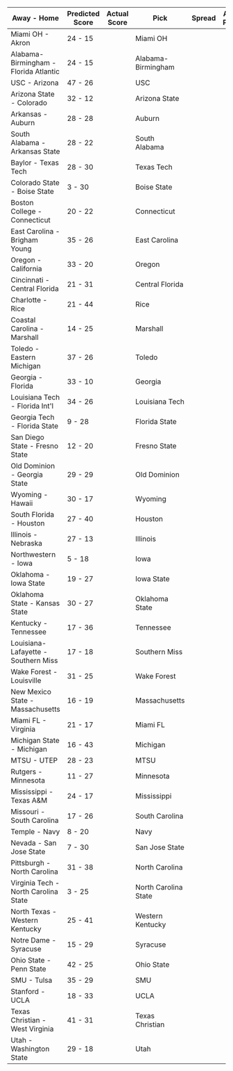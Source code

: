 Away - Home | Predicted Score | Actual Score | Pick | Spread | ATS Pick | O/U | O/U Pick
---| ---| ---| ---| ---| ---| ---| ---
Miami OH - Akron | 24 - 15 |  | Miami OH |  |  |  | 
Alabama-Birmingham - Florida Atlantic | 24 - 15 |  | Alabama-Birmingham |  |  |  | 
USC - Arizona | 47 - 26 |  | USC |  |  |  | 
Arizona State - Colorado | 32 - 12 |  | Arizona State |  |  |  | 
Arkansas - Auburn | 28 - 28 |  | Auburn |  |  |  | 
South Alabama - Arkansas State | 28 - 22 |  | South Alabama |  |  |  | 
Baylor - Texas Tech | 28 - 30 |  | Texas Tech |  |  |  | 
Colorado State - Boise State | 3 - 30 |  | Boise State |  |  |  | 
Boston College - Connecticut | 20 - 22 |  | Connecticut |  |  |  | 
East Carolina - Brigham Young | 35 - 26 |  | East Carolina |  |  |  | 
Oregon - California | 33 - 20 |  | Oregon |  |  |  | 
Cincinnati - Central Florida | 21 - 31 |  | Central Florida |  |  |  | 
Charlotte - Rice | 21 - 44 |  | Rice |  |  |  | 
Coastal Carolina - Marshall | 14 - 25 |  | Marshall |  |  |  | 
Toledo - Eastern Michigan | 37 - 26 |  | Toledo |  |  |  | 
Georgia - Florida | 33 - 10 |  | Georgia |  |  |  | 
Louisiana Tech - Florida Int'l | 34 - 26 |  | Louisiana Tech |  |  |  | 
Georgia Tech - Florida State | 9 - 28 |  | Florida State |  |  |  | 
San Diego State - Fresno State | 12 - 20 |  | Fresno State |  |  |  | 
Old Dominion - Georgia State | 29 - 29 |  | Old Dominion |  |  |  | 
Wyoming - Hawaii | 30 - 17 |  | Wyoming |  |  |  | 
South Florida - Houston | 27 - 40 |  | Houston |  |  |  | 
Illinois - Nebraska | 27 - 13 |  | Illinois |  |  |  | 
Northwestern - Iowa | 5 - 18 |  | Iowa |  |  |  | 
Oklahoma - Iowa State | 19 - 27 |  | Iowa State |  |  |  | 
Oklahoma State - Kansas State | 30 - 27 |  | Oklahoma State |  |  |  | 
Kentucky - Tennessee | 17 - 36 |  | Tennessee |  |  |  | 
Louisiana-Lafayette - Southern Miss | 17 - 18 |  | Southern Miss |  |  |  | 
Wake Forest - Louisville | 31 - 25 |  | Wake Forest |  |  |  | 
New Mexico State - Massachusetts | 16 - 19 |  | Massachusetts |  |  |  | 
Miami FL - Virginia | 21 - 17 |  | Miami FL |  |  |  | 
Michigan State - Michigan | 16 - 43 |  | Michigan |  |  |  | 
MTSU - UTEP | 28 - 23 |  | MTSU |  |  |  | 
Rutgers - Minnesota | 11 - 27 |  | Minnesota |  |  |  | 
Mississippi - Texas A&M | 24 - 17 |  | Mississippi |  |  |  | 
Missouri - South Carolina | 17 - 26 |  | South Carolina |  |  |  | 
Temple - Navy | 8 - 20 |  | Navy |  |  |  | 
Nevada - San Jose State | 7 - 30 |  | San Jose State |  |  |  | 
Pittsburgh - North Carolina | 31 - 38 |  | North Carolina |  |  |  | 
Virginia Tech - North Carolina State | 3 - 25 |  | North Carolina State |  |  |  | 
North Texas - Western Kentucky | 25 - 41 |  | Western Kentucky |  |  |  | 
Notre Dame - Syracuse | 15 - 29 |  | Syracuse |  |  |  | 
Ohio State - Penn State | 42 - 25 |  | Ohio State |  |  |  | 
SMU - Tulsa | 35 - 29 |  | SMU |  |  |  | 
Stanford - UCLA | 18 - 33 |  | UCLA |  |  |  | 
Texas Christian - West Virginia | 41 - 31 |  | Texas Christian |  |  |  | 
Utah - Washington State | 29 - 18 |  | Utah |  |  |  | 
